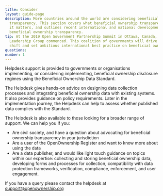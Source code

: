 ```yaml
---
title: Consider
layout: guide-page
description: More countries around the world are considering beneficial ownership
  transparency. This section covers what beneficial ownership transparency is, why
  it matters, and outlines recent international and national developments towards
  beneficial ownership transparency.
tip: At the 2019 Open Government Partnership Summit in Ottawa, Canada, a new transnational
  Leadership Group commenced. This coalition of governments will drive global policy
  shift and set ambitious international best practice on beneficial ownership transparency.
questions: 
number: 1
---
```


Helpdesk support is provided to governments or organisations implementing, or considering implementing, beneficial ownership disclosure regimes using the Beneficial Ownership Data Standard.

The Helpdesk gives hands-on advice on designing data collection processes and integrating beneficial ownership data with existing systems. It also provides guidance on policy requirements. Later in the implementation journey, the Helpdesk can help to assess whether published data complies with the Standard.

The Helpdesk is also available to those looking for a broader range of support. We can help you if you:

* Are civil society, and have a question about advocating for beneficial ownership transparency in your jurisdiction
* Are a user of the OpenOwnership Register and want to know more about using the data
* Are a data publisher, and would like light touch guidance on topics within our expertise: collecting and storing beneficial ownership data, developing forms and processes for collection, compatibility with data protection frameworks, verification, compliance, enforcement, and user engagement.

If you have a query please contact the helpdesk at [support@openownership.org](support@openownership.org)